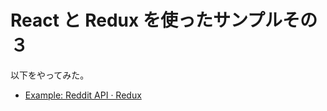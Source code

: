 React と Redux を使ったサンプルその３
===============================

以下をやってみた。

- [Example: Reddit API · Redux](http://redux.js.org/docs/advanced/ExampleRedditAPI.html)

